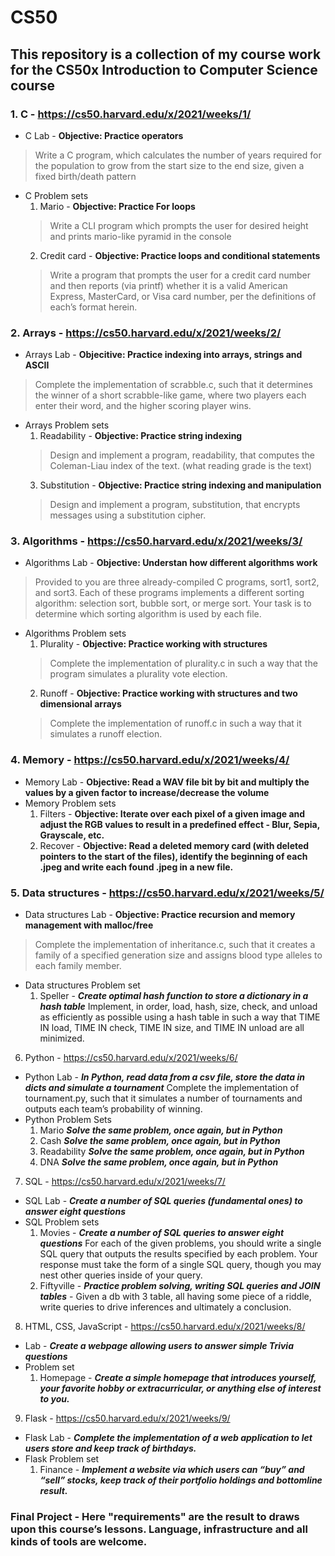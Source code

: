 # CS50
## This repository is a collection of my course work for the CS50x Introduction to Computer Science course

### 1. C - https://cs50.harvard.edu/x/2021/weeks/1/
  - C Lab - **Objective: Practice operators**  
  > Write a C program, which calculates the number of years required for the population to grow from the start size to the end size, given a fixed birth/death pattern
  
  - C Problem sets
    1. Mario - **Objective: Practice For loops**  
    > Write a CLI program which prompts the user for desired height and prints mario-like pyramid in the console
    2. Credit card - **Objective: Practice loops and conditional statements**  
    > Write a program that prompts the user for a credit card number and then reports (via printf) whether it is a valid American Express, MasterCard, or Visa card number, per the definitions of each’s format herein.
    
### 2. Arrays - https://cs50.harvard.edu/x/2021/weeks/2/
  - Arrays Lab - **Objecitive: Practice indexing into arrays, strings and ASCII**  
  > Complete the implementation of scrabble.c, such that it determines the winner of a short scrabble-like game, where two players each enter their word, and the higher scoring player wins.
  - Arrays Problem sets
    1. Readability - **Objective: Practice string indexing**  
    > Design and implement a program, readability, that computes the Coleman-Liau index of the text. (what reading grade is the text)
    3. Substitution - **Objective: Practice string indexing and manipulation**  
    > Design and implement a program, substitution, that encrypts messages using a substitution cipher.
    
### 3. Algorithms - https://cs50.harvard.edu/x/2021/weeks/3/
  - Algorithms Lab - **Objective: Understan how different algorithms work**  
  > Provided to you are three already-compiled C programs, sort1, sort2, and sort3. Each of these programs implements a different sorting algorithm: selection sort, bubble sort, or merge sort. Your task is to determine which sorting algorithm is used by each file.
  - Algorithms Problem sets
    1. Plurality - **Objective: Practice working with structures**  
    > Complete the implementation of plurality.c in such a way that the program simulates a plurality vote election.
    2. Runoff - **Objective: Practice working with structures and two dimensional arrays**  
    > Complete the implementation of runoff.c in such a way that it simulates a runoff election.
    
### 4. Memory - https://cs50.harvard.edu/x/2021/weeks/4/
  - Memory Lab - **Objective: Read a WAV file bit by bit and multiply the values by a given factor to increase/decrease the volume**
  - Memory Problem sets
    1. Filters - **Objective: Iterate over each pixel of a given image and adjust the RGB values to result in a predefined effect - Blur, Sepia, Grayscale, etc.**
    2. Recover - **Objective: Read a deleted memory card (with deleted pointers to the start of the files), identify the beginning of each .jpeg and write each found .jpeg in a new file.**
    
### 5. Data structures - https://cs50.harvard.edu/x/2021/weeks/5/
  - Data structures Lab - **Objective: Practice recursion and memory management with malloc/free**  
  > Complete the implementation of inheritance.c, such that it creates a family of a specified generation size and assigns blood type alleles to each family member. 
  - Data structures Problem set
    1. Speller - ***Create optimal hash function to store a dictionary in a hash table*** Implement, in order, load, hash, size, check, and unload as efficiently as possible using a hash table in such a way that TIME IN load, TIME IN check, TIME IN size, and TIME IN unload are all minimized.
    
6. Python - https://cs50.harvard.edu/x/2021/weeks/6/
  - Python Lab - ***In Python, read data from a csv file, store the data in dicts and simulate a tournament*** Complete the implementation of tournament.py, such that it simulates a number of tournaments and outputs each team’s probability of winning.
  - Python Problem Sets
    1. Mario ***Solve the same problem, once again, but in Python***
    2. Cash ***Solve the same problem, once again, but in Python***
    3. Readability ***Solve the same problem, once again, but in Python***
    4. DNA ***Solve the same problem, once again, but in Python***
    
7. SQL - https://cs50.harvard.edu/x/2021/weeks/7/
  - SQL Lab - ***Create a number of SQL queries (fundamental ones) to answer eight questions***
  - SQL Problem sets
    1. Movies - ***Create a number of SQL queries to answer eight questions*** For each of the given problems, you should write a single SQL query that outputs the results specified by each problem. Your response must take the form of a single SQL query, though you may nest other queries inside of your query.
    2. Fiftyville - ***Practice problem solving, writing SQL queries and JOIN tables*** - Given a db with 3 table, all having some piece of a riddle, write queries to drive inferences and ultimately a conclusion.
    
8. HTML, CSS, JavaScript - https://cs50.harvard.edu/x/2021/weeks/8/
  - Lab - ***Create a webpage allowing users to answer simple Trivia questions***
  - Problem set
    1. Homepage - ***Create a simple homepage that introduces yourself, your favorite hobby or extracurricular, or anything else of interest to you.***
    
9. Flask - https://cs50.harvard.edu/x/2021/weeks/9/
  - Flask Lab - ***Complete the implementation of a web application to let users store and keep track of birthdays.***
  - Flask Problem set
    1. Finance - ***Implement a website via which users can “buy” and “sell” stocks, keep track of their portfolio holdings and bottomline result.***
    
### Final Project - Here "requirements" are the result to draws upon this course’s lessons. Language, infrastructure and all kinds of tools are welcome.
  

